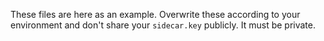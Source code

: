 These files are here as an example. Overwrite these according to your
environment and don't share your `sidecar.key` publicly. It must be private.

